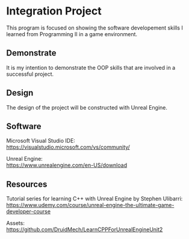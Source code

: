# Integration Project

This program is focused on showing the software developement skills I learned from Programming II in a game environment.

## Demonstrate

It is my intention to demonstrate the OOP skills that are involved in a successful project.

## Design

The design of the project will be constructed with Unreal Engine.

## Software

Microsoft Visual Studio IDE: <br />
https://visualstudio.microsoft.com/vs/community/

Unreal Engine: <br />
https://www.unrealengine.com/en-US/download

## Resources

Tutorial series for learning C++ with Unreal Engine by Stephen Ulibarri: <br />
https://www.udemy.com/course/unreal-engine-the-ultimate-game-developer-course

Assets: <br />
https://github.com/DruidMech/LearnCPPForUnrealEngineUnit2
